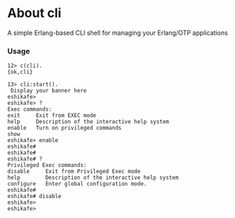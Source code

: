 # About cli
A simple Erlang-based CLI shell for managing your Erlang/OTP applications

### Usage
```console
12> c(cli).
{ok,cli}

13> cli:start().
 Display your banner here 
eshikafe> 
eshikafe> ?
Exec commands:
exit 	 Exit from EXEC mode
help 	 Description of the interactive help system
enable	 Turn on privileged commands
show      
eshikafe> enable
eshikafe# 
eshikafe# 
eshikafe# ?
Privileged Exec commands:
disable 	Exit from Privileged Exec mode
help 		Description of the interactive help system
configure 	Enter global configuration mode.
eshikafe# 
eshikafe# disable
eshikafe> 
eshikafe> 

```

